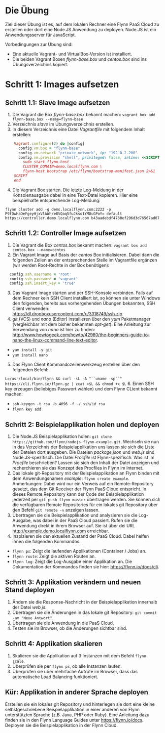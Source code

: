 # Die Übung
Ziel dieser Übung ist es, auf dem lokalen Rechner eine Flynn PaaS Cloud zu erstellen oder dort eine Node.JS Anwendung zu deployen. Node.JS ist ein Anwendungsserver für JavaScript.

Vorbedingungen zur Übung sind: 
* Eine aktuelle Vagrant- und VirtualBox-Version ist installiert.
* Die beiden Vagrant Boxen _flynn-base.box_ und _centos.box_ sind ins Übungsverzeichnis kopiert.

# Schritt 1: Images aufsetzen

## Schritt 1.1: Slave Image aufsetzen
1. Die Vagrant die Box _flynn-base.box_ bekannt machen:
   `vagrant box add flynn-base.box --name=flynn-base`
2. Verzeichnis _slave_ im Übungsverzeichnis erstellen.
3. In diesem Verzeichnis eine Datei _Vagrantfile_ mit folgendem Inhalt erstellen:
```ruby
	Vagrant.configure(2) do |config|
	  config.vm.box = "flynn-base"
	  config.vm.network "private_network", ip: "192.0.2.200"
	  config.vm.provision "shell", privileged: false, inline: <<SCRIPT
	    sudo start flynn-host
	    CLUSTER_DOMAIN=demo.localflynn.com \
	    flynn-host bootstrap /etc/flynn/bootstrap-manifest.json 2>&1
	SCRIPT
	end
```
4. Die Vagrant Box starten. Die letzte Log-Meldung in der Konsolenausgabe dabei in eine Text-Datei kopieren. Hier eine beispielhafte entsprechende Log-Meldung:

`flynn cluster add -g demo.localflynn.com:2222 -p P9fDwHaDeFgeyHjxVlAWh/eOVQaq5fuJkso1YM8uGPoY= default https://controller.demo.localflynn.com b43aadebdf4730ef296d3d76567ad07`

## Schritt 1.2: Controller Image aufsetzen
1. Die Vagrant die Box _centos.box_ bekannt machen:
   `vagrant box add centos.box --name=centos`
2. Ein Vagrant Image auf Basis der _centos_ Box initialisieren. Dabei dann die folgenden Zeilen an der entsprechenden Stelle im Vagrantfile ergänzen (wir werden Root-Rechte in der Box benötigen):
```ruby
  config.ssh.username = 'root'
  config.ssh.password = 'vagrant'
  config.ssh.insert_key = 'true'
```
3. Das Vagrant Image starten und per SSH-Konsole verbinden. Falls auf dem Rechner kein SSH Client installiert ist, so können sie unter Windows den folgenden, bereits aus vorhergehenden Übungen bekannten, SSH Client verwenden: https://dl.dropboxusercontent.com/u/3318749/ssh.zip.
4. _git_ (VCS) und _nano_ (Editor) installieren über den _yum_ Paketmanager (vergleichbar mit dem bisher bekannten _apt-get_). Eine Anleitung zur Verwendung von _nano_ ist hier zu finden: http://www.howtogeek.com/howto/42980/the-beginners-guide-to-nano-the-linux-command-line-text-editor.
  * `yum install -y git`
  * `yum install nano` 
 
5. Das Flynn Client Kommandozeilenwerkzeug erstellen über den folgenden Befehl:

  `L=/usr/local/bin/flynn && curl -sL -A "``uname -sp``" https://cli.flynn.io/flynn.gz | zcat >$L && chmod +x $L`
6. Einen SSH key erzeugen (beliebiges Passwort wählen) und dem Flynn CLient bekannt machen:
  * `ssh-keygen -t rsa -b 4096 -f ~/.ssh/id_rsa`
  * `flynn key add`

## Schritt 2: Beispielapplikation holen und deployen 
1. Die Node.JS Beispielapplikation holen:
`git clone https://github.com/flynn/nodejs-flynn-example.git`.
Wechseln sie nun in das Verzeichnis der Beispielapplikation uns lassen sie sich die Liste der Dateien dort ausgeben. Die Dateien _package.json_ und _web.js_ sind Node.JS-spezifisch. Die Datei _Procfile_ ist Flynn-spezifisch. Was ist im _Procfile_ beschrieben? Lassen sie sich den Inhalt der Datei anzeigen und recherchieren sie das Konzept des Procfiles in Flynn im Internet.
2. Das lokale git-Repository mit der Beispielapplikation an Flynn binden mit dem Anwendungsnamen _example_:
`flynn create example`. Anmerkungen: Dabei wird nur ein Verweis auf ein Remote-Repository gesetzt, das dem Git Receiver der Flynn PaaS Cloud entspricht. In dieses Remote Repository kann der Code der Beispielapplikation jederzeit per `git push flynn master` übertragen werden. Sie können sich die verfügbaren Remote Repositories für ein lokales git Repository über den Befehl `git remote -v` anzeigen lassen.
3. Übertragen sie die Beispielapplikation und analysieren sie die Log-Ausgabe, was dabei in der PaaS Cloud passiert. Rufen sie die Anwendung direkt in ihrem Browser auf. Sie ist über dei URL http://example.demo.localflynn.com erreichbar.
4. Inspizieren sie den aktuellen Zustand der PaaS Cloud. Dabei helfen ihnen die folgenden Kommandos:

* `flynn ps`: Zeigt die laufenden Applikationen (Container / Jobs) an.
* `flynn route`: Zeigt die aktiven Routen an.
* `flynn log`: Zeigt die Log-Ausgabe einer Applikation an.
Die Dokumentation der Kommandos finden sie hier: https://flynn.io/docs/cli.

## Schritt 3: Applikation verändern und neuen Stand deployen
1. Ändern sie die Response-Nachricht in der Beispielapplikation innerhalb der Datei _web.js_.
2. Übertragen sie die Änderungen in das lokale git Repository: `git commit -am "Neue Antwort"`.
3. Übertragen sie die Anwendung in die PaaS Cloud.
4. Testen sie im Browser, ob die Änderungen sichtbar sind.

## Schritt 4: Applikation skalieren
1. Skalieren sie die Applikation auf 3 Instanzen mit dem Befehl `flynn scale`.
2. Überprüfen sie per `flynn ps`, ob alle Instanzen laufen.
3. Überprüfen sie über mehrfache Aufrufe im Browser, dass das automatische Load Balancing funktioniert.

## Kür: Applikation in anderer Sprache deployen
Erstellen sie ein lokales git Repository und hinterlegen sie dort eine kleine selbstgeschriebene Beispielapplikation in einer anderen von Flynn unterstützten Sprache (z.B. Java, PHP oder Ruby). Eine Anleitung dazu finden sie in den Flynn Language Guides unter https://flynn.io/docs. Deployen sie die Beispielapplikation in der Flynn Cloud.
